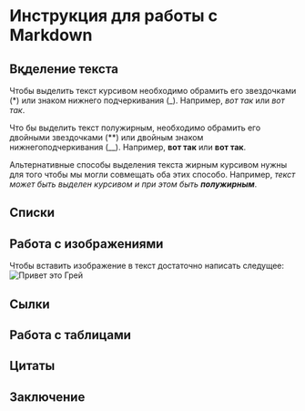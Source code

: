 # Инструкция для работы с Markdown

## Вқделение текста 

Чтобы выделить текст курсивом необходимо обрамить его звездочками (*) или знаком нижнего подчеркивания (_). Например, *вот так* или _вот так_.

Что бы выделить текст полужирным, необходимо обрамить его двойными звездочками (**) или двойным знаком нижнегоподчеркивания (__). Например, **вот так** или __вот так__.

Альтернативные способы выделения текста жирным курсивом нужны для того чтобы мы могли совмещать оба этих способо. Например, _текст может быть выделен курсивом и при этом быть **полужирным**_.

## Списки

## Работа с изображениями

Чтобы вставить изображение в текст достаточно написать следущее:
![Привет это Грей](собачка.jpg)
## Cылки 

## Работа с таблицами 

## Цитаты

## Заключение 
